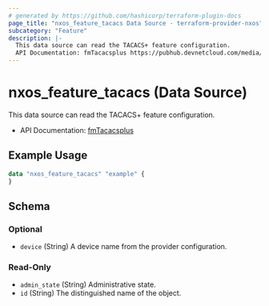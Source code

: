 ```yaml
---
# generated by https://github.com/hashicorp/terraform-plugin-docs
page_title: "nxos_feature_tacacs Data Source - terraform-provider-nxos"
subcategory: "Feature"
description: |-
  This data source can read the TACACS+ feature configuration.
  API Documentation: fmTacacsplus https://pubhub.devnetcloud.com/media/dme-docs-10-2-2/docs/Feature%20Management/fm:Tacacsplus/
---
```


# nxos_feature_tacacs (Data Source)

This data source can read the TACACS+ feature configuration.

- API Documentation: [fmTacacsplus](https://pubhub.devnetcloud.com/media/dme-docs-10-2-2/docs/Feature%20Management/fm:Tacacsplus/)

## Example Usage

```terraform
data "nxos_feature_tacacs" "example" {
}
```

<!-- schema generated by tfplugindocs -->
## Schema

### Optional

- `device` (String) A device name from the provider configuration.

### Read-Only

- `admin_state` (String) Administrative state.
- `id` (String) The distinguished name of the object.


